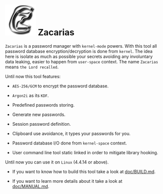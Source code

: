 # ![Z](https://github.com/rafael-santiago/zacarias/blob/main/etc/zc_logo.png "Zacarias password manager") Zacarias

``Zacarias`` is a password manager with ``kernel-mode`` powers. With this tool all password database encryption/decryption
is done from ``kernel``. The idea here is isolate as much as possible your secrets avoiding any involuntary data leaking,
easier to happen from ``user-space`` context. The name ``Zacarias`` means ``the Lord recalled``.

Until now this tool features:

- ``AES-256/GCM`` to encrypt the password database.

- ``Argon2i`` as its ``KDF``.

- Predefined passwords storing.

- Generate new passwords.

- Session password definition.

- Clipboard use avoidance, it types your passwords for you.

- Password database I/O done from ``kernel-space`` context.

- User command line tool static linked in order to mitigate library hooking.

Until now you can use it on ``Linux`` (4.4.14 or above).

- If you want to know how to build this tool take a look at [doc/BUILD.md](https://github.com/rafael-santiago/zacarias/blob/main/doc/BUILD.md).

- If you want to learn more details about it take a look at [doc/MANUAL.md](https://github.com/rafael-santiago/zacarias/blob/main/doc/MANUAL.md).
